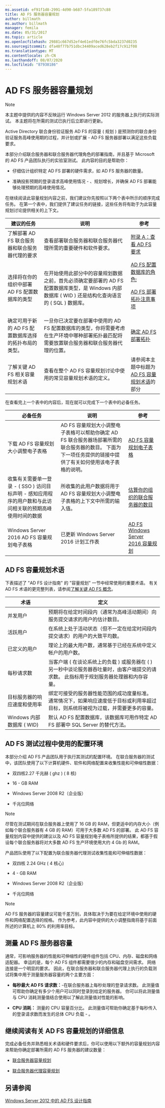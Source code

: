 ```yaml
---
ms.assetid: ef91f1d8-2991-4d90-b687-5fa189737c88
title: AD FS 服务器容量规划
author: billmath
ms.author: billmath
manager: femila
ms.date: 05/31/2017
ms.topic: article
ms.openlocfilehash: 29881c667d52ef4e61edf0e76fc5bda3237d0235
ms.sourcegitcommit: dfa48f77b751dbc34409aced628eb2f17c912f08
ms.translationtype: MT
ms.contentlocale: zh-CN
ms.lasthandoff: 08/07/2020
ms.locfileid: "87938186"
---
```

# <a name="planning-for-ad-fs-server-capacity"></a>AD FS 服务器容量规划



> [!NOTE]
> 本主题中提供的内容不反映运行 Windows Server 2012 的服务器上执行的实际测试。 本主题将在所需的测试已执行后立即进行更新。

Active Directory 联合身份验证服务 AD FS 的容量 \( 规划 \) 是预测你的联合身份验证服务高峰使用期的过程，并计划或扩展 \- AD FS 服务器部署以满足这些负载要求。

本部分介绍联合服务器和联合服务器代理角色的部署指南，并且基于 Microsoft 的 AD FS 产品团队执行的实验室测试。 此内容的目的是帮助你：

-   仔细估计组织特定 AD FS 部署的硬件需求，如 AD FS 服务器的数量。

-   准确投影预期的登录请求高峰使用情况 \- 、规划增长，并确保 AD FS 部署能够处理预期的高峰使用情况。

在继续阅读此容量规划内容之前，我们建议你先按照以下两个表中所示的顺序完成任务。 在第一个表中，我们提供了建议任务的链接，这些任务将有助于为此容量规划讨论提供相关的上下文。

|建议的任务|说明|参考|
|--------------------|---------------|-------------|
|了解部署 AD FS 联合服务器和联合服务器代理的要求|查看部署联合服务器和联合服务器代理所需的重要硬件和软件要求。|[附录 A：查看 AD FS 要求](Appendix-A--Reviewing-AD-FS-Requirements.md)|
|选择将在你的组织中部署 AD FS 配置数据库的类型|在开始使用此部分中的容量规划数据之前，首先必须确定要部署的 AD FS 配置数据库类型，是 Windows 内部数据库 \( WID \) 还是结构化查询语言的 \( SQL \) 数据库。|[AD FS 配置数据库的角色](../../ad-fs/technical-reference/The-Role-of-the-AD-FS-Configuration-Database.md);<p>[AD FS 部署拓扑注意事项](AD-FS-Deployment-Topology-Considerations.md)|
|确定可用于新的 AD FS 配置数据库选择的拓扑布局的类型。|一旦你已决定要在部署中使用的 AD FS 配置数据库的类型，你将需要考虑在生产环境中哪种部署拓扑最匹配将需要放置联合服务器和联合服务器代理的位置。|[确定 AD FS 部署拓扑](Determine-Your-AD-FS-Deployment-Topology.md)|
|了解关键 AD FS 相关容量规划术语|查看在整个 AD FS 容量规划讨论中使用的常见容量规划术语的定义。|请参阅本主题中标题为 [AD FS 容量规划术语](Planning-for-AD-FS-Server-Capacity.md#bk_terms)的部分|

在查看完上一个表中的内容后，现在就可以完成下一个表中的必备任务。

|必备任务|说明|参考|
|---------------------|---------------|-------------|
|下载 AD FS 容量规划大小调整电子表格|AD FS 容量规划大小调整电子表格可以帮助你确定 AD FS 联合服务器场部署所需的联合服务器的数目。 下面为下一项任务提供的链接中提供了有关如何使用该电子表格的说明。|[AD FS 容量规划电子表格](https://adfsdocs.blob.core.windows.net/adfs/ADFSCapacityPlanning.xlsx)|
|收集有关需要单一登录 \- \( SSO \) 访问目标声明 \- 感知应用程序的用户数和与此访问相关联的预期高峰使用时间的数据|所收集的此用户数据将用于 AD FS 容量规划大小调整电子表格的上下文中所需的输入值。|[估算你的组织的联合服务器的数目](Planning-for-Federation-Server-Capacity.md#bk_estimatefs)|
|Windows Server 2016 AD FS 容量规划电子表格|已更新 Windows Server 2016 计划工作表|[AD FS Windows Server 2016 容量规划](https://adfsdocs.blob.core.windows.net/adfs/ADFSCapacity2016.xlsx)

## <a name="ad-fs-capacity-planning-terms"></a><a name="bk_terms"></a>AD FS 容量规划术语
下表描述了 "AD FS 设计指南" 的 "容量规划" 一节中经常使用的重要术语。 有关 AD FS 术语的更完整列表，请参阅[了解关键 AD FS 概念](../../ad-fs/technical-reference/Understanding-Key-AD-FS-Concepts.md)。

|术语|定义|
|--------|--------------|
|并发用户|预期将在给定时间段内（通常为高峰活动期间）向服务提交请求的用户的估计数目。|
|活跃用户|在系统上处于活动状态（但不一定在给定时间段内提交请求）的用户的大致平均数。|
|已定义的用户|理论上的最大用户数，通常基于已经在系统中定义帐户的用户数。|
|每秒请求数|当客户端 \( 在谈论系统上的负载 \) 或服务器在 \( \) 另一秒中谈论服务器吞吐量时，由客户端提交的请求数。 此指标用于规划服务器处理器和内存容量。|
|目标服务器的响应速度和使用率|绑定可接受的服务器性能范围的成功度量标准。 通常情况下，如果响应速度低于目标或利用率超过目标，则系统将被视为过载，并需要更多的容量。|
|Windows 内部数据库 \( WID\)|默认 AD FS 配置数据库，该数据库可用作特定 AD FS 部署中 SQL Server 的替代方法。|

## <a name="configuration-environment-used-during-ad-fs-testing"></a>AD FS 测试过程中使用的配置环境
本部分介绍 AD FS 产品团队用于执行其测试的配置环境。 在联合服务器的测试中，该团队使用了以下计算机硬件、软件和网络配置来收集性能和可伸缩性数据：

-   双四核2.27 千兆赫 \( ghz \) \( 8 核\)

-   16 \- GB RAM

-   Windows Server 2008 R2（企业版）

-   千兆位网络

> [!NOTE]
> 尽管在测试期间在联合服务器上使用了 16 GB 的 RAM，但更适中的内存大小（例如每个联合服务器有 4 GB 的 RAM）可用于大多数 AD FS 的部署。 此 AD FS 容量规划内容中提供的建议以及 AD FS 容量规划电子表格所提供的结果，都基于假设每个联合服务器将对大多数 AD FS 生产环境使用大约 4 Gb 的 RAM。

产品团队使用了以下配置为联合服务器代理测试收集性能和可伸缩性数据：

-   双四核 2.24 GHz \( 4 核心\)

-   4 \- GB RAM

-   Windows Server 2008 R2（企业版）

-   千兆位网络

> [!NOTE]
> AD FS 服务器的容量建议可能千差万别，具体取决于为要在给定环境中使用的硬件和网络配置选择的规格。 作为参考，此内容中提供的大小调整指南将基于前面所述的计算机上 80% 的利用率目标。

## <a name="measure-ad-fs-server-capacity"></a>测量 AD FS 服务器容量
通常，可影响服务器的性能和可伸缩性的硬件组件包括 CPU、内存、磁盘和网络适配器。 幸运的是，每个 AD FS 组件都需要很少的内存和磁盘空间需求。 网络连接是一个明显的要求。 因此，在联合服务器和联合服务器代理上执行的负载测试将集中用于测量服务器容量的两个主要方面：

-   **每秒最大 AD FS 请求数：**\-在联合服务器上每秒处理的登录请求数。 此测量值可帮助你确定有多少个用户可以同时登录到给定的服务器。 你可以将此测量值与 CPU 消耗测量值结合使用以了解此测量值对性能的影响。

-   **CPU 消耗：** 测量的 CPU 容量百分比。 此测量值可帮助你确定基于每秒传入的登录请求数而发生的总体 CPU 负载 \- 。

## <a name="continue-reading-more-about-ad-fs-capacity-planning"></a>继续阅读有关 AD FS 容量规划的详细信息
完成必备任务并熟悉相关术语和硬件要求后，你可以使用以下额外的容量规划内容来帮助你确定部署所需的 AD FS 服务器的建议数量：

-   [联合服务器容量规划](Planning-for-Federation-Server-Capacity.md)

-   [联合服务器代理容量规划](Planning-for-Federation-Server-Proxy-Capacity.md)

## <a name="see-also"></a>另请参阅
[Windows Server 2012 中的 AD FS 设计指南](AD-FS-Design-Guide-in-Windows-Server-2012.md)
